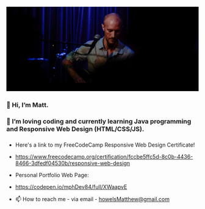 [![Header](https://github.com/mphDev84/mphDev84/blob/95045ba48a0a0184411afeb1ad4bcc4e076de01d/readme_header3.png "Header")](https://some-url.dev/)

### 👋 Hi, I’m Matt.
### 👀 I’m loving coding and currently learning Java programming and Responsive Web Design (HTML/CSS/JS). 
###

- Here's a link to my FreeCodeCamp Responsive Web Design Certificate!
- https://www.freecodecamp.org/certification/fccbe5ffc5d-8c0b-4436-8466-3dfedf04530b/responsive-web-design
- Personal Portfolio Web Page:
- https://codepen.io/mphDev84/full/XWaapvE

- 📫 How to reach me - via email - howelsMatthew@gmail.com

<!---
mphDev84/mphDev84 is a ✨ special ✨ repository because its `README.md` (this file) appears on your GitHub profile.
You can click the Preview link to take a look at your changes.
--->
